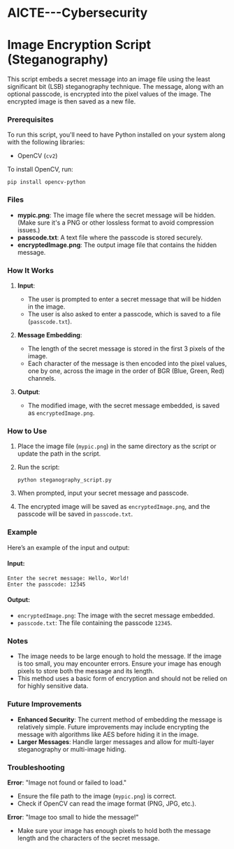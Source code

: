 # AICTE---Cybersecurity

# Image Encryption Script (Steganography)

This script embeds a secret message into an image file using the least significant bit (LSB) steganography technique. The message, along with an optional passcode, is encrypted into the pixel values of the image. The encrypted image is then saved as a new file.

### Prerequisites

To run this script, you'll need to have Python installed on your system along with the following libraries:
- OpenCV (`cv2`)

To install OpenCV, run:
```
pip install opencv-python
```

### Files

- **mypic.png**: The image file where the secret message will be hidden. (Make sure it's a PNG or other lossless format to avoid compression issues.)
- **passcode.txt**: A text file where the passcode is stored securely.
- **encryptedImage.png**: The output image file that contains the hidden message.

### How It Works

1. **Input**:
   - The user is prompted to enter a secret message that will be hidden in the image.
   - The user is also asked to enter a passcode, which is saved to a file (`passcode.txt`).

2. **Message Embedding**:
   - The length of the secret message is stored in the first 3 pixels of the image.
   - Each character of the message is then encoded into the pixel values, one by one, across the image in the order of BGR (Blue, Green, Red) channels.

3. **Output**:
   - The modified image, with the secret message embedded, is saved as `encryptedImage.png`.

### How to Use

1. Place the image file (`mypic.png`) in the same directory as the script or update the path in the script.
2. Run the script:
   ```
   python steganography_script.py
   ```
3. When prompted, input your secret message and passcode.

4. The encrypted image will be saved as `encryptedImage.png`, and the passcode will be saved in `passcode.txt`.

### Example

Here’s an example of the input and output:

#### Input:
```
Enter the secret message: Hello, World!
Enter the passcode: 12345
```

#### Output:
- `encryptedImage.png`: The image with the secret message embedded.
- `passcode.txt`: The file containing the passcode `12345`.

### Notes
- The image needs to be large enough to hold the message. If the image is too small, you may encounter errors. Ensure your image has enough pixels to store both the message and its length.
- This method uses a basic form of encryption and should not be relied on for highly sensitive data.

### Future Improvements

- **Enhanced Security**: The current method of embedding the message is relatively simple. Future improvements may include encrypting the message with algorithms like AES before hiding it in the image.
- **Larger Messages**: Handle larger messages and allow for multi-layer steganography or multi-image hiding.

### Troubleshooting

**Error**: "Image not found or failed to load."

- Ensure the file path to the image (`mypic.png`) is correct.
- Check if OpenCV can read the image format (PNG, JPG, etc.).

**Error**: "Image too small to hide the message!"

- Make sure your image has enough pixels to hold both the message length and the characters of the secret message.
